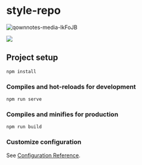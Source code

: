 # style-repo
![qownnotes-media-IkFoJB](media/qownnotes-media-IkFoJB.png)

![](file://D:\LOG\MarkText\IMGS\2022-05-16-14-59-42-image.png?msec=1652684382913)
## Project setup
```
npm install
```

### Compiles and hot-reloads for development
```
npm run serve
```

### Compiles and minifies for production
```
npm run build
```

### Customize configuration
See [Configuration Reference](https://cli.vuejs.org/config/).

